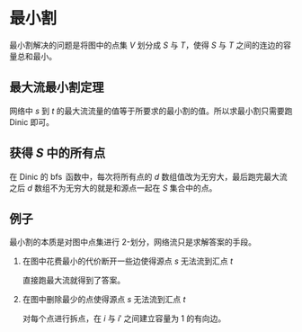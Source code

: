 # 最小割

最小割解决的问题是将图中的点集 $V$ 划分成 $S$ 与 $T$，使得 $S$ 与 $T$ 之间的连边的容量总和最小。

## 最大流最小割定理

网络中 $s$  到 $t$ 的最大流流量的值等于所要求的最小割的值。所以求最小割只需要跑 Dinic 即可。

## 获得 $S$ 中的所有点

在 Dinic 的 $\operatorname{bfs}$ 函数中，每次将所有点的 $d$ 数组值改为无穷大，最后跑完最大流之后 $d$ 数组不为无穷大的就是和源点一起在 $S$ 集合中的点。 

## 例子

最小割的本质是对图中点集进行 $2$-划分，网络流只是求解答案的手段。

1. 在图中花费最小的代价断开一些边使得源点 $s$ 无法流到汇点 $t$

    直接跑最大流就得到了答案。

2. 在图中删除最少的点使得源点 $s$ 无法流到汇点 $t$

    对每个点进行拆点，在 $i$ 与 $i'$ 之间建立容量为 $1$ 的有向边。
